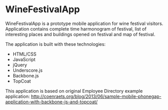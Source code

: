 # WineFestivalApp

WineFestivalApp is a prototype mobile application for wine festival visitors. Application contains complete time harmonogram of festival, list of interesting places and buildings opened on festival and map of festival.

The application is built with these technologies:

 * HTML/CSS
 * JavaScript
 * jQuery
 * Underscore.js
 * Backbone.js
 * TopCoat

 This application is based on original Employee Directory example application: http://coenraets.org/blog/2013/06/sample-mobile-phonegap-application-with-backbone-js-and-topcoat/
